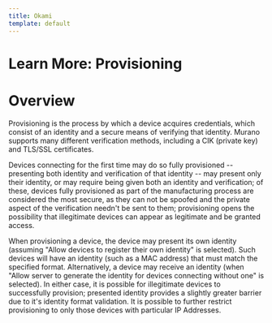 ```yaml
---
title: Okami
template: default
---
```


# Learn More: Provisioning

# Overview

Provisioning is the process by which a device acquires credentials, which
consist of an identity and a secure means of verifying that identity. Murano
supports many different verification methods, including a CIK (private key) and
TLS/SSL certificates.

Devices connecting for the first time may do so fully provisioned -- presenting
both identity and verification of that identity -- may present only their
identity, or may require being given both an identity and verification; of
these, devices fully provisioned as part of the manufacturing process are
considered the most secure, as they can not be spoofed and the private aspect
of the verification needn't be sent to them; provisioning opens the possibility
that illegitimate devices can appear as legitimate and be granted access.

When provisioning a device, the device may present its own identity (assuming
"Allow devices to register their own identity" is selected). Such devices will
have an identity (such as a MAC address) that must match the specified format.
Alternatively, a device may receive an identity (when "Allow server to generate
the identity for devices connecting without one" is selected). In either case,
it is possible for illegitimate devices to successfully provision; presented
identity provides a slightly greater barrier due to it's identity format
validation. It is possible to further restrict provisioning to only those
devices with particular IP Addresses.

